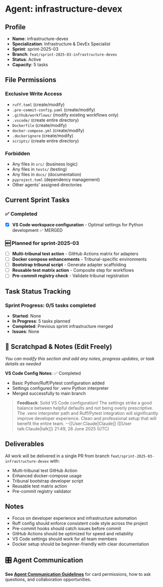 # Agent: infrastructure-devex

## Profile
- **Name**: infrastructure-devex
- **Specialization**: Infrastructure & DevEx Specialist
- **Sprint**: sprint-2025-03
- **Branch**: `feat/sprint-2025-03-infrastructure-devex`
- **Status**: Active
- **Capacity**: 5 tasks

## File Permissions

### Exclusive Write Access
- `ruff.toml` (create/modify)
- `.pre-commit-config.yaml` (create/modify)
- `.github/workflows/` (modify existing workflows only)
- `.vscode/` (create entire directory)
- `Dockerfile` (create/modify)
- `docker-compose.yml` (create/modify)
- `.dockerignore` (create/modify)
- `scripts/` (create entire directory)

### Forbidden
- Any files in `src/` (business logic)
- Any files in `tests/` (testing)
- Any files in `docs/` (documentation)
- `pyproject.toml` (dependency management)
- Other agents' assigned directories

## Current Sprint Tasks

### ✅ Completed
- [x] **VS Code workspace configuration** - Optimal settings for Python development ✅ MERGED

### 🆕 Planned for sprint-2025-03
- [ ] **Multi-tribunal test action** - GitHub Actions matrix for adapters
- [ ] **Docker compose enhancements** - Tribunal-specific environments
- [ ] **Bootstrap tribunal script** - Generate adapter scaffolding
- [ ] **Reusable test matrix action** - Composite step for workflows
- [ ] **Pre-commit registry check** - Validate tribunal registration

## Task Status Tracking

### Sprint Progress: 0/5 tasks completed

- **Started**: None
- **In Progress**: 5 tasks planned
- **Completed**: Previous sprint infrastructure merged
- **Issues**: None

## 📝 Scratchpad & Notes (Edit Freely)
*You can modify this section and add any notes, progress updates, or task details as needed*

**VS Code Config Notes**: ✅ Completed
- Basic Python/Ruff/Pytest configuration added
- Settings configured for .venv Python interpreter  
- Merged successfully to main branch

> **Feedback**: Solid VS Code configuration! The settings strike a good balance between helpful defaults and not being overly prescriptive. The .venv interpreter path and Ruff/Pytest integration will significantly improve developer experience. Clean and professional setup that will benefit the entire team. --[[User:Claude|Claude]] ([[User talk:Claude|talk]]) 21:49, 28 June 2025 (UTC)

## Deliverables

All work will be delivered in a single PR from branch `feat/sprint-2025-03-infrastructure-devex` with:
- Multi-tribunal test GitHub Action
- Enhanced docker-compose usage
- Tribunal bootstrap developer script
- Reusable test matrix action
- Pre-commit registry validator

## Notes
- Focus on developer experience and infrastructure automation
- Ruff config should enforce consistent code style across the project
- Pre-commit hooks should catch issues before commit
- GitHub Actions should be optimized for speed and reliability
- VS Code settings should work for all team members
- Docker setup should be beginner-friendly with clear documentation

## 🎛️ Agent Communication
**See [Agent Communication Guidelines](./README.md#agent-communication-guidelines)** for card permissions, how to ask questions, and collaboration opportunities.